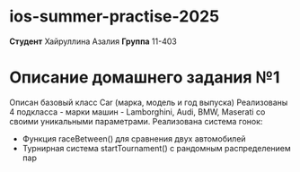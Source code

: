 # ios-summer-practise-2025

**Студент** Хайруллина Азалия
**Группа** 11-403

# Описание домашнего задания №1
Описан базовый класс Car (марка, модель и год выпуска)
Реализованы 4 подкласса - марки машин - Lamborghini, Audi, BMW, Maserati со своими уникальными параметрами.
Реализована система гонок:
   - Функция raceBetween() для сравнения двух автомобилей
   - Турнирная система startTournament() с рандомным распределением пар
